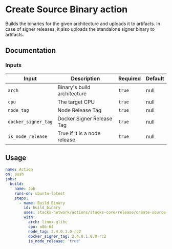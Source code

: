 # Create Source Binary action

Builds the binaries for the given architecture and uploads it to artifacts. In case of signer releases, it also uploads the standalone signer binary to artifacts.

## Documentation

### Inputs

| Input               | Description                  | Required | Default |
| ------------------- | ---------------------------- | -------- | ------- |
|        `arch`       | Binary's build architecture  | `true`   | null    |
|        `cpu`        | The target CPU               | `true`   | null    |
|      `node_tag`     | Node Release Tag             | `true`   | null    |
| `docker_signer_tag` | Docker Signer Release Tag    | `true`   | null    |
|  `is_node_release`  | True if it is a node release | `true`   | null    |

## Usage

```yaml
name: Action
on: push
jobs:
  build:
    name: Job
    runs-on: ubuntu-latest
    steps:
      - name: Build Binary
        id: build_binary
        uses: stacks-network/actions/stacks-core/release/create-source-binary@main
        with:
          arch: linux-glibc
          cpu: x86-64
          node_tag: 2.4.0.1.0-rc2
          docker_signer_tag: 2.4.0.1.0.0-rc2
          is_node_release: 'true'
```
